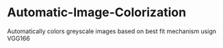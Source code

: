 # Automatic-Image-Colorization
Automatically colors greyscale images based on best fit mechanism usign VGG166
